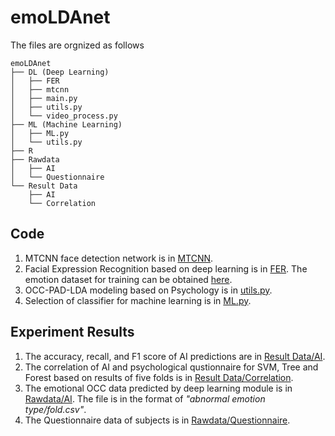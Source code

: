 # emoLDAnet

The files are orgnized as follows
```
emoLDAnet
├── DL (Deep Learning)
│   ├── FER
│   ├── mtcnn
│   ├── main.py
│   ├── utils.py
│   └── video_process.py
├── ML (Machine Learning)
│   ├── ML.py
│   └── utils.py
├── R
├── Rawdata
│   ├── AI
│   └── Questionnaire
└── Result Data
    ├── AI
    └── Correlation

```


## Code

1. MTCNN face detection network is in [MTCNN](./DL/mtcnn/).
2. Facial Expression Recognition based on deep learning is in [FER](./DL/FER/). The emotion dataset for training can be obtained [here](https://www.kaggle.com/c/challenges-in-representation-learning-facial-expression-recognition-challenge/data).
3. OCC-PAD-LDA modeling based on Psychology is in [utils.py](./DL/utils.py).
4. Selection of classifier for machine learning is in [ML.py](./ML/ML.py).

## Experiment Results

1. The accuracy, recall, and F1 score of AI predictions are in [Result Data/AI](./Result%20Data/AI/).
2. The correlation of AI and psychological qustionnaire for SVM, Tree and Forest based on results of five folds is in [Result Data/Correlation](./Result%20Data/Correlation/).
3. The emotional OCC data predicted by deep learning module is in [Rawdata/AI](./Rawdata/AI/). The file is in the format of *"abnormal emotion type/fold.csv"*.
4. The Questionnaire data of subjects is in [Rawdata/Questionnaire](./Rawdata/Questionnaire/).

